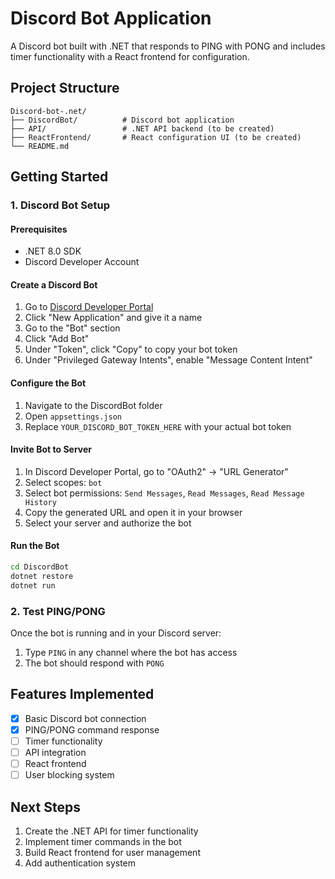 # Discord Bot Application

A Discord bot built with .NET that responds to PING with PONG and includes timer functionality with a React frontend for configuration.

## Project Structure

```
Discord-bot-.net/
├── DiscordBot/          # Discord bot application
├── API/                 # .NET API backend (to be created)
├── ReactFrontend/       # React configuration UI (to be created)
└── README.md
```

## Getting Started

### 1. Discord Bot Setup

#### Prerequisites
- .NET 8.0 SDK
- Discord Developer Account

#### Create a Discord Bot
1. Go to [Discord Developer Portal](https://discord.com/developers/applications)
2. Click "New Application" and give it a name
3. Go to the "Bot" section
4. Click "Add Bot"
5. Under "Token", click "Copy" to copy your bot token
6. Under "Privileged Gateway Intents", enable "Message Content Intent"

#### Configure the Bot
1. Navigate to the DiscordBot folder
2. Open `appsettings.json`
3. Replace `YOUR_DISCORD_BOT_TOKEN_HERE` with your actual bot token

#### Invite Bot to Server
1. In Discord Developer Portal, go to "OAuth2" → "URL Generator"
2. Select scopes: `bot`
3. Select bot permissions: `Send Messages`, `Read Messages`, `Read Message History`
4. Copy the generated URL and open it in your browser
5. Select your server and authorize the bot

#### Run the Bot
```bash
cd DiscordBot
dotnet restore
dotnet run
```

### 2. Test PING/PONG
Once the bot is running and in your Discord server:
1. Type `PING` in any channel where the bot has access
2. The bot should respond with `PONG`

## Features Implemented
- [x] Basic Discord bot connection
- [x] PING/PONG command response
- [ ] Timer functionality
- [ ] API integration
- [ ] React frontend
- [ ] User blocking system

## Next Steps
1. Create the .NET API for timer functionality
2. Implement timer commands in the bot
3. Build React frontend for user management
4. Add authentication system
